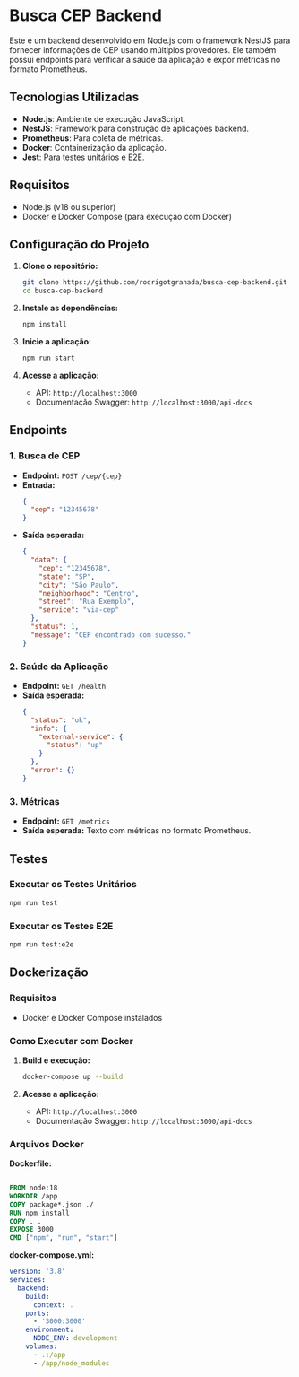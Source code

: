 # Busca CEP Backend

Este é um backend desenvolvido em Node.js com o framework NestJS para fornecer informações de CEP usando múltiplos provedores. Ele também possui endpoints para verificar a saúde da aplicação e expor métricas no formato Prometheus.

## Tecnologias Utilizadas

- **Node.js**: Ambiente de execução JavaScript.
- **NestJS**: Framework para construção de aplicações backend.
- **Prometheus**: Para coleta de métricas.
- **Docker**: Containerização da aplicação.
- **Jest**: Para testes unitários e E2E.

## Requisitos

- Node.js (v18 ou superior)
- Docker e Docker Compose (para execução com Docker)

## Configuração do Projeto

1. **Clone o repositório:**

   ```bash
   git clone https://github.com/rodrigotgranada/busca-cep-backend.git
   cd busca-cep-backend
   ```

2. **Instale as dependências:**

   ```bash
   npm install
   ```

3. **Inicie a aplicação:**

   ```bash
   npm run start
   ```

4. **Acesse a aplicação:**

   - API: `http://localhost:3000`
   - Documentação Swagger: `http://localhost:3000/api-docs`

## Endpoints

### 1. **Busca de CEP**

- **Endpoint:** `POST /cep/{cep}`
- **Entrada:**
  ```json
  {
    "cep": "12345678"
  }
  ```
- **Saída esperada:**
  ```json
  {
    "data": {
      "cep": "12345678",
      "state": "SP",
      "city": "São Paulo",
      "neighborhood": "Centro",
      "street": "Rua Exemplo",
      "service": "via-cep"
    },
    "status": 1,
    "message": "CEP encontrado com sucesso."
  }
  ```

### 2. **Saúde da Aplicação**

- **Endpoint:** `GET /health`
- **Saída esperada:**
  ```json
  {
    "status": "ok",
    "info": {
      "external-service": {
        "status": "up"
      }
    },
    "error": {}
  }
  ```

### 3. **Métricas**

- **Endpoint:** `GET /metrics`
- **Saída esperada:** Texto com métricas no formato Prometheus.

## Testes

### Executar os Testes Unitários

```bash
npm run test
```

### Executar os Testes E2E

```bash
npm run test:e2e
```

## Dockerização

### Requisitos

- Docker e Docker Compose instalados

### Como Executar com Docker

1. **Build e execução:**

   ```bash
   docker-compose up --build
   ```

2. **Acesse a aplicação:**

   - API: `http://localhost:3000`
   - Documentação Swagger: `http://localhost:3000/api-docs`

### Arquivos Docker

**Dockerfile:**

```dockerfile

FROM node:18
WORKDIR /app
COPY package*.json ./
RUN npm install
COPY . .
EXPOSE 3000
CMD ["npm", "run", "start"]
```

**docker-compose.yml:**

```yaml
version: '3.8'
services:
  backend:
    build:
      context: .
    ports:
      - '3000:3000'
    environment:
      NODE_ENV: development
    volumes:
      - .:/app
      - /app/node_modules
```
